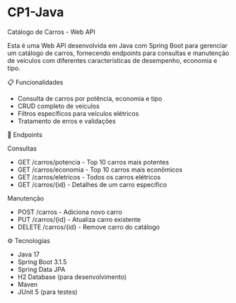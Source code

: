 # CP1-Java

Catálogo de Carros - Web API

Esta é uma Web API desenvolvida em Java com Spring Boot para gerenciar um catálogo de carros, 
fornecendo endpoints para consultas e manutenção de veículos com diferentes características de desempenho, economia e tipo.

📋 Funcionalidades

- Consulta de carros por potência, economia e tipo
- CRUD completo de veículos
- Filtros específicos para veículos elétricos
- Tratamento de erros e validações


🚀 Endpoints

Consultas

- GET /carros/potencia - Top 10 carros mais potentes
- GET /carros/economia - Top 10 carros mais econômicos
- GET /carros/eletricos - Todos os carros elétricos
- GET /carros/{id} - Detalhes de um carro específico

Manutenção

- POST /carros - Adiciona novo carro
- PUT /carros/{id} - Atualiza carro existente
- DELETE /carros/{id} - Remove carro do catálogo


⚙️ Tecnologias

- Java 17
- Spring Boot 3.1.5
- Spring Data JPA
- H2 Database (para desenvolvimento)
- Maven
- JUnit 5 (para testes)
